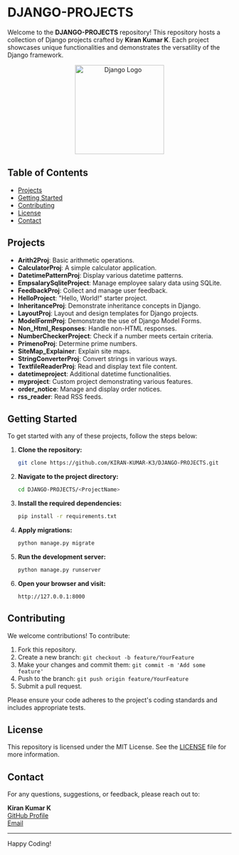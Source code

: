 # DJANGO-PROJECTS

Welcome to the **DJANGO-PROJECTS** repository! This repository hosts a collection of Django projects crafted by **Kiran Kumar K**. Each project showcases unique functionalities and demonstrates the versatility of the Django framework.
<p align="center">
  <img src="https://media.licdn.com/dms/image/D4D12AQEv1rKjMQjFug/article-cover_image-shrink_600_2000/0/1694101907119?e=2147483647&v=beta&t=1G3jpQfDUULdvkF_DMUyBBrDlw-pkqSEghOsH4d-xlY" width="200" alt="Django Logo">
</p>

## Table of Contents

- [Projects](#projects)
- [Getting Started](#getting-started)
- [Contributing](#contributing)
- [License](#license)
- [Contact](#contact)

## Projects

- **Arith2Proj**: Basic arithmetic operations.
- **CalculatorProj**: A simple calculator application.
- **DatetimePatternProj**: Display various datetime patterns.
- **EmpsalarySqliteProject**: Manage employee salary data using SQLite.
- **FeedbackProj**: Collect and manage user feedback.
- **HelloProject**: "Hello, World!" starter project.
- **InheritanceProj**: Demonstrate inheritance concepts in Django.
- **LayoutProj**: Layout and design templates for Django projects.
- **ModelFormProj**: Demonstrate the use of Django Model Forms.
- **Non_Html_Responses**: Handle non-HTML responses.
- **NumberCheckerProject**: Check if a number meets certain criteria.
- **PrimenoProj**: Determine prime numbers.
- **SiteMap_Explainer**: Explain site maps.
- **StringConverterProj**: Convert strings in various ways.
- **TextfileReaderProj**: Read and display text file content.
- **datetimeproject**: Additional datetime functionalities.
- **myproject**: Custom project demonstrating various features.
- **order_notice**: Manage and display order notices.
- **rss_reader**: Read RSS feeds.

## Getting Started

To get started with any of these projects, follow the steps below:

1. **Clone the repository:**
    ```sh
    git clone https://github.com/KIRAN-KUMAR-K3/DJANGO-PROJECTS.git
    ```

2. **Navigate to the project directory:**
    ```sh
    cd DJANGO-PROJECTS/<ProjectName>
    ```

3. **Install the required dependencies:**
    ```sh
    pip install -r requirements.txt
    ```

4. **Apply migrations:**
    ```sh
    python manage.py migrate
    ```

5. **Run the development server:**
    ```sh
    python manage.py runserver
    ```

6. **Open your browser and visit:**
    ```
    http://127.0.0.1:8000
    ```

## Contributing

We welcome contributions! To contribute:

1. Fork this repository.
2. Create a new branch: `git checkout -b feature/YourFeature`
3. Make your changes and commit them: `git commit -m 'Add some feature'`
4. Push to the branch: `git push origin feature/YourFeature`
5. Submit a pull request.

Please ensure your code adheres to the project's coding standards and includes appropriate tests.

## License

This repository is licensed under the MIT License. See the [LICENSE](LICENSE) file for more information.

## Contact

For any questions, suggestions, or feedback, please reach out to:

**Kiran Kumar K**  
[GitHub Profile](https://github.com/KIRAN-KUMAR-K3)  
[Email](mailto:18kirankumar.k03@gmail.com)

---

Happy Coding!
